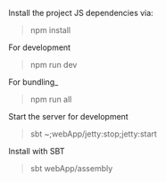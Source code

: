 


Install the project JS dependencies via:
> npm install

For development
> npm run dev

For bundling_
> npm run all

Start the server for development
> sbt ~;webApp/jetty:stop;jetty:start

Install with SBT
> sbt webApp/assembly


